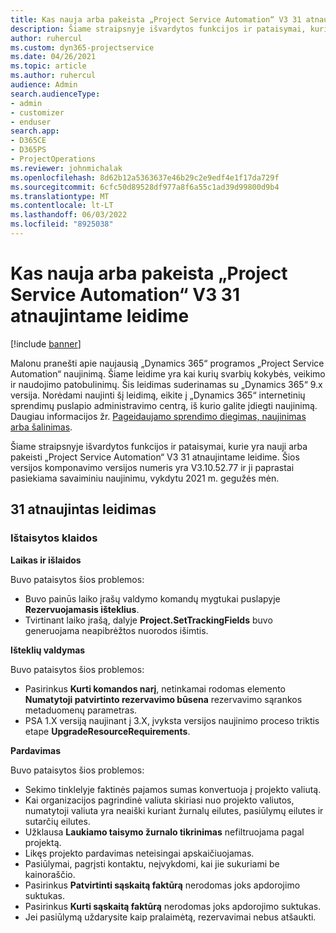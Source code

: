 ```yaml
---
title: Kas nauja arba pakeista „Project Service Automation“ V3 31 atnaujintame leidime
description: Šiame straipsnyje išvardytos funkcijos ir pataisymai, kurie yra pasiekiami „Project Service Automation“ V3 31 atnaujintame leidime.
author: ruhercul
ms.custom: dyn365-projectservice
ms.date: 04/26/2021
ms.topic: article
ms.author: ruhercul
audience: Admin
search.audienceType:
- admin
- customizer
- enduser
search.app:
- D365CE
- D365PS
- ProjectOperations
ms.reviewer: johnmichalak
ms.openlocfilehash: 8d62b12a5363637e46b29c2e9edf4e1f17da729f
ms.sourcegitcommit: 6cfc50d89528df977a8f6a55c1ad39d99800d9b4
ms.translationtype: MT
ms.contentlocale: lt-LT
ms.lasthandoff: 06/03/2022
ms.locfileid: "8925038"
---
```

# <a name="whats-new-or-changed-in-project-service-automation-update-release-31-v3"></a>Kas nauja arba pakeista „Project Service Automation“ V3 31 atnaujintame leidime

[!include [banner](../includes/psa-now-project-operations.md)]

Malonu pranešti apie naujausią „Dynamics 365“ programos „Project Service Automation“ naujinimą. Šiame leidime yra kai kurių svarbių kokybės, veikimo ir naudojimo patobulinimų. Šis leidimas suderinamas su „Dynamics 365“ 9.x versija. Norėdami naujinti šį leidimą, eikite į „Dynamics 365“ internetinių sprendimų puslapio administravimo centrą, iš kurio galite įdiegti naujinimą. Daugiau informacijos žr. [Pageidaujamo sprendimo diegimas, naujinimas arba šalinimas](/power-platform/admin/install-remove-preferred-solution).

Šiame straipsnyje išvardytos funkcijos ir pataisymai, kurie yra nauji arba pakeisti „Project Service Automation“ V3 31 atnaujintame leidime. Šios versijos komponavimo versijos numeris yra V3.10.52.77 ir ji paprastai pasiekiama savaiminiu naujinimu, vykdytu 2021 m. gegužės mėn.

## <a name="update-release-31"></a>31 atnaujintas leidimas

### <a name="bug-fixes"></a>Ištaisytos klaidos

**Laikas ir išlaidos**

Buvo pataisytos šios problemos:

- Buvo painūs laiko įrašų valdymo komandų mygtukai puslapyje **Rezervuojamasis išteklius**.
- Tvirtinant laiko įrašą, dalyje **Project.SetTrackingFields** buvo generuojama neapibrėžtos nuorodos išimtis.

**Išteklių valdymas**

Buvo pataisytos šios problemos:

- Pasirinkus **Kurti komandos narį**, netinkamai rodomas elemento **Numatytoji patvirtinto rezervavimo būsena** rezervavimo sąrankos metaduomenų parametras.
- PSA 1.X versiją naujinant į 3.X, įvyksta versijos naujinimo proceso triktis etape **UpgradeResourceRequirements**.


**Pardavimas**

Buvo pataisytos šios problemos:

- Sekimo tinklelyje faktinės pajamos sumas konvertuoja į projekto valiutą.
- Kai organizacijos pagrindinė valiuta skiriasi nuo projekto valiutos, numatytoji valiuta yra neaiški kuriant žurnalų eilutes, pasiūlymų eilutes ir sutarčių eilutes.
- Užklausa **Laukiamo taisymo žurnalo tikrinimas** nefiltruojama pagal projektą.
- Likęs projekto pardavimas neteisingai apskaičiuojamas.
- Pasiūlymai, pagrįsti kontaktu, neįvykdomi, kai jie sukuriami be kainoraščio.
- Pasirinkus **Patvirtinti sąskaitą faktūrą** nerodomas joks apdorojimo suktukas.
- Pasirinkus **Kurti sąskaitą faktūrą** nerodomas joks apdorojimo suktukas.
- Jei pasiūlymą uždarysite kaip pralaimėtą, rezervavimai nebus atšaukti.







